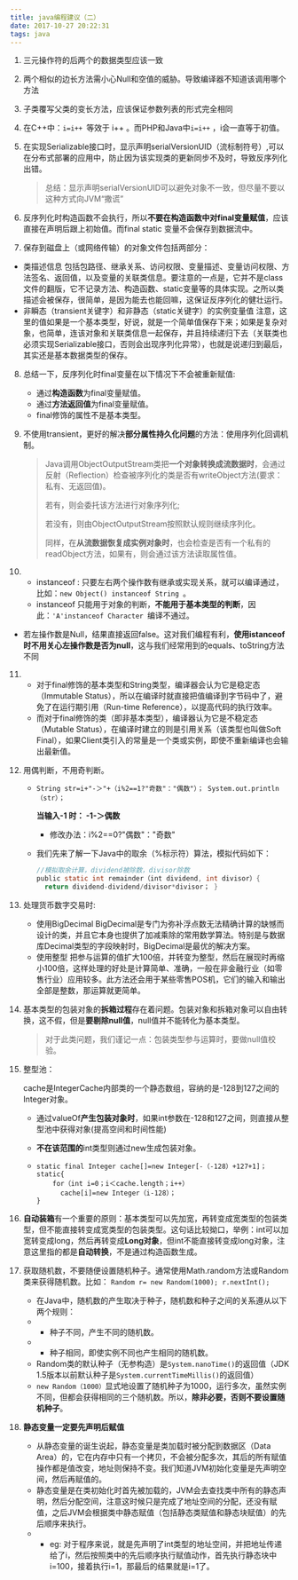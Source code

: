 ```yaml
---
title: java编程建议（二）
date: 2017-10-27 20:22:31
tags: java
---
```

1. 三元操作符的后两个的数据类型应该一致

2. 两个相似的边长方法需小心Null和空值的威胁。导致编译器不知道该调用哪个方法

3. 子类覆写父类的变长方法，应该保证参数列表的形式完全相同

4. 在C++中：`i=i++ `等效于 i++ 。而PHP和Java中`i=i++` ，i会一直等于初值。

5. 在实现Serializable接口时，显示声明serialVersionUID（流标制符号）,可以在分布式部署的应用中，防止因为该实现类的更新同步不及时，导致反序列化出错。

   > 总结：显示声明serialVersionUID可以避免对象不一致，但尽量不要以这种方式向JVM“撒谎”

6. 反序列化时构造函数不会执行，所以**不要在构造函数中对final变量赋值**，应该直接在声明后跟上初始值。而final static 变量不会保存到数据流中。

7. 保存到磁盘上（或网络传输）的对象文件包括两部分： 

  + 类描述信息 包括包路径、继承关系、访问权限、变量描述、变量访问权限、方法签名、返回值，以及变量的关联类信息。要注意的一点是，它并不是class文件的翻版，它不记录方法、构造函数、static变量等的具体实现。之所以类描述会被保存，很简单，是因为能去也能回嘛，这保证反序列化的健壮运行。 
  + 非瞬态（transient关键字）和非静态（static关键字）的实例变量值 注意，这里的值如果是一个基本类型，好说，就是一个简单值保存下来；如果是复杂对象，也简单，连该对象和关联类信息一起保存，并且持续递归下去（关联类也必须实现Serializable接口，否则会出现序列化异常），也就是说递归到最后，其实还是基本数据类型的保存。

8. 总结一下，反序列化时final变量在以下情况下不会被重新赋值:

    + 通过**构造函数**为final变量赋值。 
    + 通过**方法返回值**为final变量赋值。
    + final修饰的属性不是基本类型。

9. 不使用transient，更好的解决**部分属性持久化问题**的方法：使用序列化回调机制。

   >  Java调用ObjectOutputStream类把**一个对象转换成流数据时**，会通过反射（Reflection）检查被序列化的类是否有writeObject方法(要求：私有、无返回值)。
   >
   >  若有，则会委托该方法进行对象序列化;
   >
   >  若没有，则由ObjectOutputStream按照默认规则继续序列化。
   >
   >  同样，在**从流数据恢复成实例对象时**，也会检查是否有一个私有的readObject方法，如果有，则会通过该方法读取属性值。

10. + instanceof : 只要左右两个操作数有继承或实现关系，就可以编译通过，比如：`new Object() instanceof String `。 
    + instanceof 只能用于对象的判断，**不能用于基本类型的判断**，因此：`'A'instanceof Character `编译不通过。
  + 若左操作数是Null，结果直接返回false。这对我们编程有利，**使用istanceof时不用关心左操作数是否为null**，这与我们经常用到的equals、toString方法不同

11. + 对于final修饰的基本类型和String类型，编译器会认为它是稳定态（Immutable Status），所以在编译时就直接把值编译到字节码中了，避免了在运行期引用（Run-time Reference），以提高代码的执行效率。
    + 而对于final修饰的类（即非基本类型），编译器认为它是不稳定态（Mutable Status），在编译时建立的则是引用关系（该类型也叫做Soft Final），如果Client类引入的常量是一个类或实例，即使不重新编译也会输出最新值。

12. 用偶判断，不用奇判断。
    + `String str=i+"-＞"+（i%2==1?"奇数"："偶数"）； System.out.println（str）；`

      **当输入-1 时： -1-＞偶数**  

      + 修改办法：i%2==0?"偶数"："奇数"

    + 我们先来了解一下Java中的取余（%标示符）算法，模拟代码如下：

      ```c
      //模拟取余计算，dividend被除数，divisor除数 
      public static int remainder（int dividend, int divisor）{ 
      	return dividend-dividend/divisor*divisor； }
      ```

13. 处理货币数字交易时:
    + 使用BigDecimal BigDecimal是专门为弥补浮点数无法精确计算的缺憾而设计的类，并且它本身也提供了加减乘除的常用数学算法。特别是与数据库Decimal类型的字段映射时，BigDecimal是最优的解决方案。 
    + 使用整型 把参与运算的值扩大100倍，并转变为整型，然后在展现时再缩小100倍，这样处理的好处是计算简单、准确，一般在非金融行业（如零售行业）应用较多。此方法还会用于某些零售POS机，它们的输入和输出全部是整数，那运算就更简单。

14. 基本类型的包装对象的**拆箱过程**存在着问题。包装对象和拆箱对象可以自由转换，这不假，但是**要剔除null值**，null值并不能转化为基本类型。

    > 对于此类问题，我们谨记一点：包装类型参与运算时，要做null值校验。

15. 整型池：

    cache是IntegerCache内部类的一个静态数组，容纳的是-128到127之间的Integer对象。

    + 通过valueOf**产生包装对象时**，如果int参数在-128和127之间，则直接从整型池中获得对象(提高空间和时间性能)

    + **不在该范围的**int类型则通过new生成包装对象。

    + ```
      static final Integer cache[]=new Integer[-（-128）+127+1]；
      static{
          for（int i=0；i＜cache.length；i++）
          	cache[i]=new Integer（i-128）；
      }
      ```


16. **自动装箱**有一个重要的原则：基本类型可以先加宽，再转变成宽类型的包装类型，但不能直接转变成宽类型的包装类型。这句话比较拗口，举例：int可以加宽转变成long，然后再转变成**Long对象**，但int不能直接转变成long对象，注意这里指的都是**自动转换**，不是通过构造函数生成。
17. 获取随机数，不要随便设置随机种子。通常使用Math.random方法或Random类来获得随机数。比如： `Random r= new Random(1000); r.nextInt();`
    + 在Java中，随机数的产生取决于种子，随机数和种子之间的关系遵从以下两个规则：
    + + 种子不同，产生不同的随机数。 
    + + 种子相同，即使实例不同也产生相同的随机数。
    + Random类的默认种子（无参构造）是`System.nanoTime()`的返回值（JDK 1.5版本以前默认种子是`System.currentTimeMillis()`的返回值）
    + `new Random（1000）`显式地设置了随机种子为1000，运行多次，虽然实例不同，但都会获得相同的三个随机数。所以，**除非必要，否则不要设置随机种子**。
18. **静态变量一定要先声明后赋值**
    + 从静态变量的诞生说起，静态变量是类加载时被分配到数据区（Data Area）的，它在内存中只有一个拷贝，不会被分配多次，其后的所有赋值操作都是值改变，地址则保持不变。我们知道JVM初始化变量是先声明空间，然后再赋值的。
    + 静态变量是在类初始化时首先被加载的，JVM会去查找类中所有的静态声明，然后分配空间，注意这时候只是完成了地址空间的分配，还没有赋值，之后JVM会根据类中静态赋值（包括静态类赋值和静态块赋值）的先后顺序来执行。
    + + eg: 对于程序来说，就是先声明了int类型的地址空间，并把地址传递给了i，然后按照类中的先后顺序执行赋值动作，首先执行静态块中i=100，接着执行i=1，那最后的结果就是i=1了。